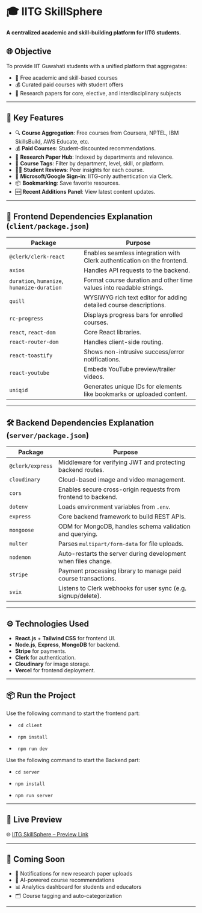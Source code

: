 # 🎓 IITG SkillSphere

**A centralized academic and skill-building platform for IITG students.**

## 🌐 Objective

To provide IIT Guwahati students with a unified platform that aggregates:
- 🎯 Free academic and skill-based courses
- 💰 Curated paid courses with student offers
- 📄 Research papers for core, elective, and interdisciplinary subjects

---

## 🚀 Key Features

- 🔍 **Course Aggregation**: Free courses from Coursera, NPTEL, IBM SkillsBuild, AWS Educate, etc.
- 💰 **Paid Courses**: Student-discounted recommendations.
- 📄 **Research Paper Hub**: Indexed by departments and relevance.
- 🧾 **Course Tags**: Filter by department, level, skill, or platform.
- 🧑‍🎓 **Student Reviews**: Peer insights for each course.
- 🔐 **Microsoft/Google Sign-in**: IITG-only authentication via Clerk.
- 📦 **Bookmarking**: Save favorite resources.
- 🆕 **Recent Additions Panel**: View latest content updates.

---

## 🧱 Frontend Dependencies Explanation (`client/package.json`)

| Package | Purpose |
|--------|---------|
| `@clerk/clerk-react` | Enables seamless integration with Clerk authentication on the frontend. |
| `axios` | Handles API requests to the backend. |
| `duration`, `humanize`, `humanize-duration` | Format course duration and other time values into readable strings. |
| `quill` | WYSIWYG rich text editor for adding detailed course descriptions. |
| `rc-progress` | Displays progress bars for enrolled courses. |
| `react`, `react-dom` | Core React libraries. |
| `react-router-dom` | Handles client-side routing. |
| `react-toastify` | Shows non-intrusive success/error notifications. |
| `react-youtube` | Embeds YouTube preview/trailer videos. |
| `uniqid` | Generates unique IDs for elements like bookmarks or uploaded content. |

---

## 🛠 Backend Dependencies Explanation (`server/package.json`)

| Package | Purpose |
|--------|---------|
| `@clerk/express` | Middleware for verifying JWT and protecting backend routes. |
| `cloudinary` | Cloud-based image and video management. |
| `cors` | Enables secure cross-origin requests from frontend to backend. |
| `dotenv` | Loads environment variables from `.env`. |
| `express` | Core backend framework to build REST APIs. |
| `mongoose` | ODM for MongoDB, handles schema validation and querying. |
| `multer` | Parses `multipart/form-data` for file uploads. |
| `nodemon` | Auto-restarts the server during development when files change. |
| `stripe` | Payment processing library to manage paid course transactions. |
| `svix` | Listens to Clerk webhooks for user sync (e.g. signup/delete). |

---

## ⚙️ Technologies Used

- **React.js** + **Tailwind CSS** for frontend UI.
- **Node.js**, **Express**, **MongoDB** for backend.
- **Stripe** for payments.
- **Clerk** for authentication.
- **Cloudinary** for image storage.
- **Vercel** for frontend deployment.

---


## 📦 Run the Project

Use the following command to start the frontend part:
*      cd client
*      npm install
*      npm run dev 

Use the following command to start the Backend part:
*     cd server
*     npm install
*     npm run server

---
## 🔗 Live Preview

🌐 [IITG SkillSphere – Preview Link](https://iitg-skill-sphere-frontend.vercel.app/)

---
## 🧠 Coming Soon

- 🔔 Notifications for new research paper uploads  
- 🧠 AI-powered course recommendations  
- 📊 Analytics dashboard for students and educators  
- 🗂️ Course tagging and auto-categorization 

---



